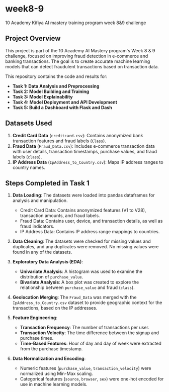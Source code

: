 # week8-9
10 Academy Kifiya AI mastery training program week 8&amp;9 challenge


## Project Overview
This project is part of the 10 Academy AI Mastery program's Week 8 & 9 challenge, focused on improving fraud detection in e-commerce and banking transactions. The goal is to create accurate machine learning models that can detect fraudulent transactions based on transaction data.

This repository contains the code and results for:
- **Task 1: Data Analysis and Preprocessing**
- **Task 2: Model Building and Training**
- **Task 3: Model Explainability**
- **Task 4: Model Deployment and API Development**
- **Task 5: Build a Dashboard with Flask and Dash**

## Datasets Used
1. **Credit Card Data** (`creditcard.csv`): Contains anonymized bank transaction features and fraud labels (`Class`).
2. **Fraud Data** (`Fraud_Data.csv`): Includes e-commerce transaction data with user details, transaction timestamps, purchase values, and fraud labels (`class`).
3. **IP Address Data** (`IpAddress_to_Country.csv`): Maps IP address ranges to country names.

## Steps Completed in Task 1
1. **Data Loading**: 
   The datasets were loaded into pandas dataframes for analysis and manipulation.
   - Credit Card Data: Contains anonymized features (V1 to V28), transaction amounts, and fraud labels.
   - Fraud Data: Contains user, device, and transaction details, as well as fraud indicators.
   - IP Address Data: Contains IP address range mappings to countries.

2. **Data Cleaning**: 
   The datasets were checked for missing values and duplicates, and any duplicates were removed. No missing values were found in any of the datasets.

3. **Exploratory Data Analysis (EDA)**:
   - **Univariate Analysis**: A histogram was used to examine the distribution of `purchase_value`.
   - **Bivariate Analysis**: A box plot was created to explore the relationship between `purchase_value` and fraud (`class`).

4. **Geolocation Merging**: 
   The `Fraud_Data` was merged with the `IpAddress_to_Country.csv` dataset to provide geographic context for the transactions, based on the IP addresses.

5. **Feature Engineering**:
   - **Transaction Frequency**: The number of transactions per user.
   - **Transaction Velocity**: The time difference between the signup and purchase times.
   - **Time-Based Features**: Hour of day and day of week were extracted from the purchase timestamp.

6. **Data Normalization and Encoding**:
   - Numeric features (`purchase_value`, `transaction_velocity`) were normalized using Min-Max scaling.
   - Categorical features (`source`, `browser`, `sex`) were one-hot encoded for use in machine learning models.
